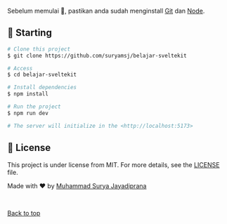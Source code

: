 Sebelum memulai :checkered_flag:, pastikan anda sudah menginstall [Git](https://git-scm.com) dan [Node](https://nodejs.org/en/).

## :checkered_flag: Starting ##

```bash
# Clone this project
$ git clone https://github.com/suryamsj/belajar-sveltekit

# Access
$ cd belajar-sveltekit

# Install dependencies
$ npm install

# Run the project
$ npm run dev

# The server will initialize in the <http://localhost:5173>
```

## :memo: License ##

This project is under license from MIT. For more details, see the [LICENSE](LICENSE.md) file.


Made with :heart: by <a href="https://github.com/suryamsj" target="_blank">Muhammad Surya Jayadiprana</a>

&#xa0;

<a href="#top">Back to top</a>
